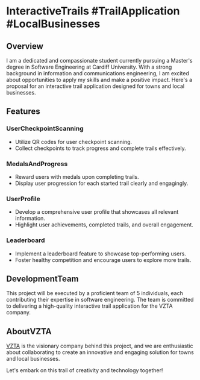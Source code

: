 # InteractiveTrails #TrailApplication #LocalBusinesses

## Overview
I am a dedicated and compassionate student currently pursuing a Master's degree in Software Engineering at Cardiff University. With a strong background in information and communications engineering, I am excited about opportunities to apply my skills and make a positive impact. Here's a proposal for an interactive trail application designed for towns and local businesses.

## Features

### UserCheckpointScanning
- Utilize QR codes for user checkpoint scanning.
- Collect checkpoints to track progress and complete trails effectively.

### MedalsAndProgress
- Reward users with medals upon completing trails.
- Display user progression for each started trail clearly and engagingly.

### UserProfile
- Develop a comprehensive user profile that showcases all relevant information.
- Highlight user achievements, completed trails, and overall engagement.

### Leaderboard
- Implement a leaderboard feature to showcase top-performing users.
- Foster healthy competition and encourage users to explore more trails.

## DevelopmentTeam
This project will be executed by a proficient team of 5 individuals, each contributing their expertise in software engineering. The team is committed to delivering a high-quality interactive trail application for the VZTA company.

## AboutVZTA
[VZTA](https://www.vzta.com/) is the visionary company behind this project, and we are enthusiastic about collaborating to create an innovative and engaging solution for towns and local businesses.

Let's embark on this trail of creativity and technology together!
 
